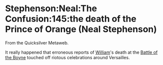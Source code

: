
# Stephenson:Neal:The Confusion:145:the death of the Prince of Orange (Neal Stephenson)

From the Quicksilver Metaweb.

It really happened that erroneous reports of [William](/william-iii)'s death at the [Battle of the Boyne](/battle-of-the-boyne) touched off riotous celebrations around Versailles.
